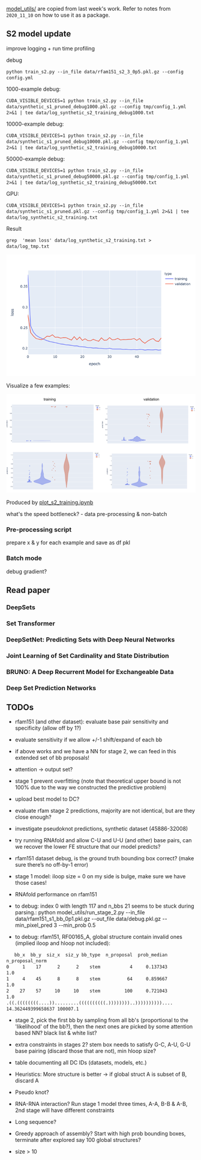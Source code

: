 [model_utils/](/model_utils) are copied from last week's work.
Refer to notes from `2020_11_10` on how to use it as a package.

## S2 model update

improve logging + run time profiling

debug

```
python train_s2.py --in_file data/rfam151_s2_3_0p5.pkl.gz --config config.yml
```


1000-example debug:

```
CUDA_VISIBLE_DEVICES=1 python train_s2.py --in_file data/synthetic_s1_pruned_debug1000.pkl.gz --config tmp/config_1.yml 2>&1 | tee data/log_synthetic_s2_training_debug1000.txt
```

10000-example debug:

```
CUDA_VISIBLE_DEVICES=1 python train_s2.py --in_file data/synthetic_s1_pruned_debug10000.pkl.gz --config tmp/config_1.yml 2>&1 | tee data/log_synthetic_s2_training_debug10000.txt
```

50000-example debug:

```
CUDA_VISIBLE_DEVICES=1 python train_s2.py --in_file data/synthetic_s1_pruned_debug50000.pkl.gz --config tmp/config_1.yml 2>&1 | tee data/log_synthetic_s2_training_debug50000.txt
```

GPU:

```
CUDA_VISIBLE_DEVICES=1 python train_s2.py --in_file data/synthetic_s1_pruned.pkl.gz --config tmp/config_1.yml 2>&1 | tee data/log_synthetic_s2_training.txt
```


Result

```
grep  'mean loss' data/log_synthetic_s2_training.txt > data/log_tmp.txt
```


![plot/s2_training.png](plot/s2_training.png)

Visualize a few examples:

![plot/example_pred_distribution.png](plot/example_pred_distribution.png)


Produced by [plot_s2_training.ipynb](plot_s2_training.ipynb)




what's the speed bottleneck?  - data pre-processing & non-batch


### Pre-processing script

prepare x & y for each example and save as df pkl

### Batch mode

debug gradient?




## Read paper

### DeepSets




### Set Transformer


### DeepSetNet: Predicting Sets with Deep Neural Networks

### ﻿Joint Learning of Set Cardinality and State Distribution

### ﻿BRUNO: A Deep Recurrent Model for Exchangeable Data


### Deep Set Prediction Networks




## TODOs

- rfam151 (and other dataset): evaluate base pair sensitivity and specificity (allow off by 1?)

- evaluate sensitivity if we allow +/-1 shift/expand of each bb

- if above works and we have a NN for stage 2, we can feed in this extended set of bb proposals!

- attention -> output set?

- stage 1 prevent overfitting (note that theoretical upper bound is not 100% due to the way we constructed the predictive problem)

- upload best model to DC?

- evaluate rfam stage 2 predictions, majority are not identical, but are they close enough?

- investigate pseudoknot predictions, synthetic dataset (45886-32008)

- try running RNAfold and allow C-U and U-U (and other) base pairs, can we recover the lower FE structure that our model predicts?

- rfam151 dataset debug, is the ground truth bounding box correct? (make sure there’s no off-by-1 error)

- stage 1 model: iloop size = 0 on my side is bulge, make sure we have those cases!

- RNAfold performance on rfam151

- to debug: index 0 with length 117 and n_bbs 21 seems to be stuck during parsing.: python model_utils/run_stage_2.py --in_file data/rfam151_s1_bb_0p1.pkl.gz --out_file data/debug.pkl.gz --min_pixel_pred 3 --min_prob 0.5

- to debug: rfam151, RF00165_A, global structure contain invalid ones (implied iloop and hloop not included):
```
   bb_x  bb_y  siz_x  siz_y bb_type  n_proposal  prob_median  n_proposal_norm
0     1    17      2      2    stem           4     0.137343              1.0
1     4    45      8      8    stem          64     0.859667              1.0
2    27    57     10     10    stem         100     0.721043              1.0
.((.((((((((....)).........((((((((((.))))))))..)))))))))).... 14.362449399658637 100007.1
```

- stage 2, pick the first bb by sampling from all bb's (proportional to the 'likelihood' of the bb?),
then the next ones are picked by some attention based NN? black list & white list?

- extra constraints in stages 2? stem box needs to satisfy G-C, A-U, G-U base pairing (discard those that are not),
min hloop size?

- table documenting all DC IDs (datasets, models, etc.)


- Heuristics: More structure is better -> if global struct A is subset of B, discard A

- Pseudo knot?

- RNA-RNA interaction? Run stage 1 model three times, A-A, B-B & A-B, 2nd stage will have different constraints

- Long sequence?

- Greedy approach of assembly? Start with high prob bounding boxes, terminate after explored say 100 global structures?

- size > 10
